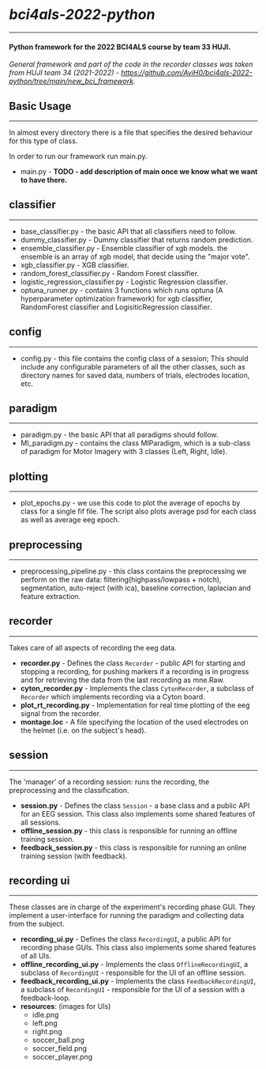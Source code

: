 # _bci4als-2022-python_ 
___

#### Python framework for the 2022 BCI4ALS course by team 33 HUJI.

_General framework and part of the code in the recorder classes was taken from HUJI team 34 (2021-2022) - 
https://github.com/AviH0/bci4als-2022-python/tree/main/new_bci_framework._

## Basic Usage
___

In almost every directory there is a file that specifies the desired behaviour for this type of class.

In order to run our framework run main.py. 

* main.py - **TODO - add description of main once we know what we want to have there.** 

## classifier
___

* base_classifier.py - the basic API that all classifiers need to follow.
* dummy_classifier.py - Dummy classifier that returns random prediction.
* ensemble_classifier.py - Ensemble classifier of xgb models. the ensemble is an array of xgb model, that decide using the "major vote".  
* xgb_classifier.py - XGB classifier.
* random_forest_classifier.py - Random Forest classifier.
* logistic_regression_classifier.py - Logistic Regression classifier.  
* optuna_runner.py - contains 3 functions which runs optuna (A hyperparameter optimization framework) for 
xgb classifier, RandomForest classifier and LogisiticRegression classifier.
  
  
 
## config
___

* config.py  - this file contains the config class of a session; This should include any configurable parameters of all
  the other classes, such as directory names for saved data, numbers of trials, electrodes location, etc.


## paradigm
___

* paradigm.py - the basic API that all paradigms should follow.
* MI_paradigm.py - contains the class MIParadigm, which is a sub-class of paradigm for Motor Imagery with 3 classes
  (Left, Right, Idle).


## plotting
___

* plot_epochs.py - we use this code to plot the average of epochs by class for a single fif file. 
  The script also plots average psd for each class as well as average eeg epoch.  

## preprocessing
___

* preprocessing_pipeline.py - this class contains the preprocessing we perform on the raw data:
    filtering(highpass/lowpass + notch), segmentation, auto-reject (with ica), baseline correction, laplacian and feature extraction.

## recorder 
___
Takes care of all aspects of recording the eeg data.
* **recorder.py** - Defines the class `Recorder` - public API for starting and stopping a recording, for pushing markers if a recording is in progress and for retrieving the data from the last recording as mne.Raw.
* **cyton_recorder.py** - Implements the class `CytonRecorder`, a subclass of `Recorder` which implements recording via a Cyton board.
* **plot_rt_recording.py** - Implementation for real time plotting of the eeg signal from the recorder.
* **montage.loc** - A file specifying the location of the used electrodes on the helmet (i.e. on the subject's head).  

## session
___
The 'manager' of a recording session: runs the recording, the preprocessing and the classification.
* **session.py** - Defines the class `Session` - a base class and a public API for an EEG session. This class also implements some shared features of all sessions.
* **offline_session.py** - this class is responsible for running an offline training session.
* **feedback_session.py** - this class is responsible for running an online training session (with feedback).

## recording ui
___
 These classes are in charge of the experiment's recording phase GUI. 
 They implement a user-interface for running the paradigm and collecting data from the subject.
* **recording_ui.py** - Defines the class `RecordingUI`, a public API for recording phase GUIs. This class also implements some shared features of all UIs.
* **offline_recording_ui.py** - Implements the class `OfflineRecordingUI`, a subclass of `RecordingUI` - responsible for the UI of an offline session.
* **feedback_recording_ui.py** - Implements the class `FeedbackRecordingUI`, a subclass of `RecordingUI` - responsible for the UI of a session with a feedback-loop.
* **resources**: (images for UIs)
  * idle.png
  * left.png
  * right.png
  * soccer_ball.png
  * soccer_field.png
  * soccer_player.png


  